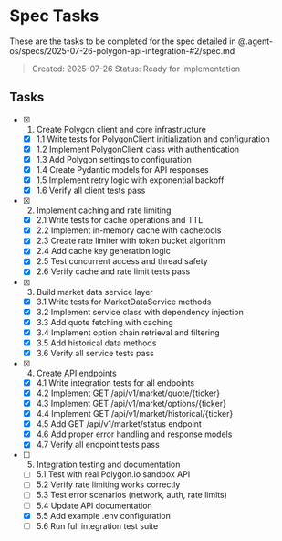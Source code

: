 # Spec Tasks

These are the tasks to be completed for the spec detailed in @.agent-os/specs/2025-07-26-polygon-api-integration-#2/spec.md

> Created: 2025-07-26
> Status: Ready for Implementation

## Tasks

- [x] 1. Create Polygon client and core infrastructure
  - [x] 1.1 Write tests for PolygonClient initialization and configuration
  - [x] 1.2 Implement PolygonClient class with authentication
  - [x] 1.3 Add Polygon settings to configuration
  - [x] 1.4 Create Pydantic models for API responses
  - [x] 1.5 Implement retry logic with exponential backoff
  - [x] 1.6 Verify all client tests pass

- [x] 2. Implement caching and rate limiting
  - [x] 2.1 Write tests for cache operations and TTL
  - [x] 2.2 Implement in-memory cache with cachetools
  - [x] 2.3 Create rate limiter with token bucket algorithm
  - [x] 2.4 Add cache key generation logic
  - [x] 2.5 Test concurrent access and thread safety
  - [x] 2.6 Verify cache and rate limit tests pass

- [x] 3. Build market data service layer
  - [x] 3.1 Write tests for MarketDataService methods
  - [x] 3.2 Implement service class with dependency injection
  - [x] 3.3 Add quote fetching with caching
  - [x] 3.4 Implement option chain retrieval and filtering
  - [x] 3.5 Add historical data methods
  - [x] 3.6 Verify all service tests pass

- [x] 4. Create API endpoints
  - [x] 4.1 Write integration tests for all endpoints
  - [x] 4.2 Implement GET /api/v1/market/quote/{ticker}
  - [x] 4.3 Implement GET /api/v1/market/options/{ticker}
  - [x] 4.4 Implement GET /api/v1/market/historical/{ticker}
  - [x] 4.5 Add GET /api/v1/market/status endpoint
  - [x] 4.6 Add proper error handling and response models
  - [x] 4.7 Verify all endpoint tests pass

- [ ] 5. Integration testing and documentation
  - [ ] 5.1 Test with real Polygon.io sandbox API
  - [ ] 5.2 Verify rate limiting works correctly
  - [ ] 5.3 Test error scenarios (network, auth, rate limits)
  - [ ] 5.4 Update API documentation
  - [x] 5.5 Add example .env configuration
  - [ ] 5.6 Run full integration test suite